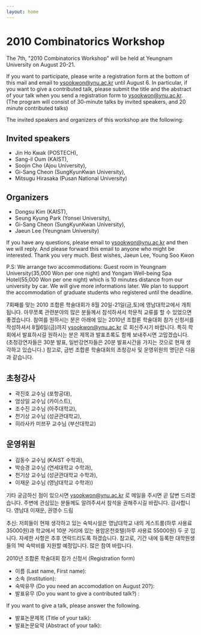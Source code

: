 ```yaml
---
layout: home
---
```

# 2010 Combinatorics Workshop

The 7th, "2010 Combinatorics Workshop" will be held at Yeungnam University on August 20-21. 

If you want to participate, please write a registration form at the bottom of this mail and email to ysookwon@ynu.ac.kr until August 6. In particular, if you want to give a contributed talk, please submit the title and the abstract of your talk when you send a registration form to ysookwon@ynu.ac.kr. (The program will consist of 30-minute talks by invited speakers, and 20 minute contributed talks)

The invited speakers and organizers of this workshop are the following:

## Invited speakers
- Jin Ho Kwak (POSTECH), 
- Sang-il Oum (KAIST), 
- Soojin Cho (Ajou University), 
- Gi-Sang Cheon (SungKyunKwan University), 
- Mitsugu Hirasaka (Pusan National University)

## Organizers
- Dongsu Kim (KAIST),  
- Seung Kyung Park (Yonsei University), 
- Gi-Sang Cheon (SungKyunKwan University), 
- Jaeun Lee (Yeungnam University)

If you have any questions, please email to ysookwon@ynu.ac.kr and then we will reply. And please forward this email to anyone who might be interested. Thank you very much.
Best wishes,
Jaeun Lee, Young Soo Kwon

P.S: We  arrange two accommodations:  Guest room in Yeungnam University(35,000 Won per one night) and Yongam Well-being Spa Hotel(55,000 Won per one night) which is 10 minutes distance from our university by car. We will give more informations later. We plan to support the accommodation of graduate students who registered until the deadline.

7회째를 맞는 2010 조합론 학술대회가 8월 20일-21일(금,토)에 영남대학교에서 개최됩니다. 아무쪼록 관련분야의 많은 분들께서 참석하셔서 학문적 교류를 할 수 있었으면 좋겠습니다. 
참여를 원하시는 분은 아래에 있는 2010년 조합론 학술대회 참가 신청서를 작성하셔서 8월6일(금)까지 ysookwon@ynu.ac.kr 로 회신주시기 바랍니다. 특히 학회에서 발표하시길 원하시는 분은 제목과 발표초록도 함께 보내주시면 고맙겠습니다. (초청강연자들은 30분 발표, 일반강연자들은 20분 발표시간을 가지는 것으로 현재 생각하고 있습니다.)
참고로, 금번 조합론 학술대회의 초청강사 및 운영위원의 명단은 다음과 같습니다.

## 초청강사
- 곽진호 교수님 (포항공대),
- 엄상일 교수님 (카이스트),
- 조수진 교수님 (아주대학교),
- 천기상 교수님 (성균관대학교),
- 히라사카 미쯔꾸 교수님 (부산대학교)

## 운영위원
- 김동수 교수님 (KAIST 수학과),
- 박승경 교수님 (연세대학교 수학과),
- 천기상 교수님 (성균관대학교 수학과),
- 이재운 교수님 (영남대학교 수학과))

기타 궁금하신 점이 있으시면 ysookwon@ynu.ac.kr 로 메일을 주시면 곧 답변 드리겠습니다. 주변에 관심있는 분들께도 알려주셔서 참석을 권해주시길 바랍니다. 감사합니다.
영남대 이재운, 권영수 드림

추신: 저희들이 현재 생각하고 있는 숙박시설은  영남대학교 내의 게스트룸(하루 사용료 35000원)과 학교에서 10분 거리에 있는 용암온천호텔(하루 사용료 55000원) 두 곳 입니다. 자세한 사항은 추후 연락드리도록 하겠습니다. 참고로, 기간 내에 등록한 대학원생들의 1박 숙박비를 지원할 예정입니다. 많은 참여 바랍니다.

2010년 조합론 학술대회 참가 신청서 (Registration form) 
- 이름 (Last name, First name):
- 소속 (Institution):
- 숙박유무 (Do you need an accomodation on August 20?):
- 발표유무 (Do you want to give a contributed talk?) :

If you want to give a talk, please answer the following.
- 발표논문제목 (Title of your talk):
- 발표논문요약 (Abstract of your talk): 